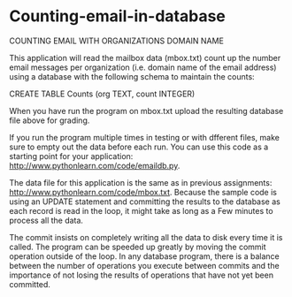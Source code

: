 # Counting-email-in-database
COUNTING EMAIL WITH ORGANIZATIONS DOMAIN NAME

This application will read the mailbox data (mbox.txt) count up the number email messages per organization (i.e. domain name of the email address) using a database with the following schema to maintain the counts:

CREATE TABLE Counts (org TEXT, count INTEGER)

When you have run the program on mbox.txt upload the resulting database file above for grading.

If you run the program multiple times in testing or with dfferent files, make sure to empty out the data before each run. You can use this code as a starting point for your application: http://www.pythonlearn.com/code/emaildb.py.

The data file for this application is the same as in previous assignments: http://www.pythonlearn.com/code/mbox.txt. Because the sample code is using an UPDATE statement and committing the results to the database as each record is read in the loop, it might take as long as a Few minutes to process all the data.

The commit insists on completely writing all the data to disk every time it is called. The program can be speeded up greatly by moving the commit operation outside of the loop. In any database program, there is a balance between the number of operations you execute between commits and the importance of not losing the results of operations that have not yet been committed.
